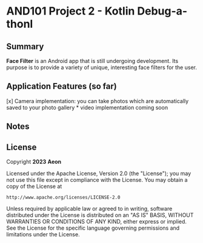 <!-- (This is a comment) INSTRUCTIONS: Go through this page and fill out any **bolded** entries with their correct values.-->

# AND101 Project 2 - Kotlin Debug-a-thonl

## Summary

**Face Filter** is an Android app that is still undergoing development. Its purpose is to provide a variety of unique, interesting face filters for the user. 

## Application Features (so far)

<!-- (This is a comment) Please be sure to change the [ ] to [x] for any features you completed.  If a feature is not checked [x], you might miss the points for that item! -->

[x] Camera implementation: you can take photos which are automatically saved to your photo gallery
    * video implementation coming soon 

<!-- ## Video Demo 

Here's a video / GIF that demos all of the app's implemented features:

<img src='https://imgur.com/a/bisOd0d.gif' title='Video Demo' width='' alt='Video Demo' />

-->

<!-- Recommended tools:
- [Kap](https://getkap.co/) for macOS
- [ScreenToGif](https://www.screentogif.com/) for Windows
- [peek](https://github.com/phw/peek) for Linux. -->

## Notes

## License

Copyright **2023** **Aeon**

Licensed under the Apache License, Version 2.0 (the "License");
you may not use this file except in compliance with the License.
You may obtain a copy of the License at

    http://www.apache.org/licenses/LICENSE-2.0

Unless required by applicable law or agreed to in writing, software
distributed under the License is distributed on an "AS IS" BASIS,
WITHOUT WARRANTIES OR CONDITIONS OF ANY KIND, either express or implied.
See the License for the specific language governing permissions and
limitations under the License.
